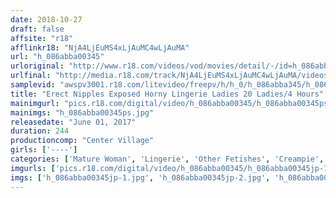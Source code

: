 ```yaml
---
date: 2018-10-27
draft: false
affsite: "r18"
afflinkr18: "NjA4LjEuMS4xLjAuMC4wLjAuMA"
url: "h_086abba00345"
urloriginal: "http://www.r18.com/videos/vod/movies/detail/-/id=h_086abba00345"
urlfinal: "http://media.r18.com/track/NjA4LjEuMS4xLjAuMC4wLjAuMA/videos/vod/movies/detail/-/id=h_086abba00345"
samplevid: "awspv3001.r18.com/litevideo/freepv/h/h_0/h_086abba345/h_086abba345_dmb_w.mp4"
title: "Erect Nipples Exposed Horny Lingerie Ladies 20 Ladies/4 Hours"
mainimgurl: "pics.r18.com/digital/video/h_086abba00345/h_086abba00345ps.jpg"
mainimgs: "h_086abba00345ps.jpg"
releasedate: "June 01, 2017"
duration: 244
productioncomp: "Center Village"
girls: ['----']
categories: ['Mature Woman', 'Lingerie', 'Other Fetishes', 'Creampie', 'Over 4 Hours', 'Hi-Def']
imgurls: ['pics.r18.com/digital/video/h_086abba00345/h_086abba00345jp-1.jpg', 'pics.r18.com/digital/video/h_086abba00345/h_086abba00345jp-2.jpg', 'pics.r18.com/digital/video/h_086abba00345/h_086abba00345jp-3.jpg', 'pics.r18.com/digital/video/h_086abba00345/h_086abba00345jp-4.jpg', 'pics.r18.com/digital/video/h_086abba00345/h_086abba00345jp-5.jpg', 'pics.r18.com/digital/video/h_086abba00345/h_086abba00345jp-6.jpg', 'pics.r18.com/digital/video/h_086abba00345/h_086abba00345jp-7.jpg', 'pics.r18.com/digital/video/h_086abba00345/h_086abba00345jp-8.jpg', 'pics.r18.com/digital/video/h_086abba00345/h_086abba00345jp-9.jpg', 'pics.r18.com/digital/video/h_086abba00345/h_086abba00345jp-10.jpg', 'pics.r18.com/digital/video/h_086abba00345/h_086abba00345jp-11.jpg', 'pics.r18.com/digital/video/h_086abba00345/h_086abba00345jp-12.jpg', 'pics.r18.com/digital/video/h_086abba00345/h_086abba00345jp-13.jpg', 'pics.r18.com/digital/video/h_086abba00345/h_086abba00345jp-14.jpg', 'pics.r18.com/digital/video/h_086abba00345/h_086abba00345jp-15.jpg', 'pics.r18.com/digital/video/h_086abba00345/h_086abba00345jp-16.jpg', 'pics.r18.com/digital/video/h_086abba00345/h_086abba00345jp-17.jpg', 'pics.r18.com/digital/video/h_086abba00345/h_086abba00345jp-18.jpg', 'pics.r18.com/digital/video/h_086abba00345/h_086abba00345jp-19.jpg', 'pics.r18.com/digital/video/h_086abba00345/h_086abba00345jp-20.jpg']
imgs: ['h_086abba00345jp-1.jpg', 'h_086abba00345jp-2.jpg', 'h_086abba00345jp-3.jpg', 'h_086abba00345jp-4.jpg', 'h_086abba00345jp-5.jpg', 'h_086abba00345jp-6.jpg', 'h_086abba00345jp-7.jpg', 'h_086abba00345jp-8.jpg', 'h_086abba00345jp-9.jpg', 'h_086abba00345jp-10.jpg', 'h_086abba00345jp-11.jpg', 'h_086abba00345jp-12.jpg', 'h_086abba00345jp-13.jpg', 'h_086abba00345jp-14.jpg', 'h_086abba00345jp-15.jpg', 'h_086abba00345jp-16.jpg', 'h_086abba00345jp-17.jpg', 'h_086abba00345jp-18.jpg', 'h_086abba00345jp-19.jpg', 'h_086abba00345jp-20.jpg']
---
```

